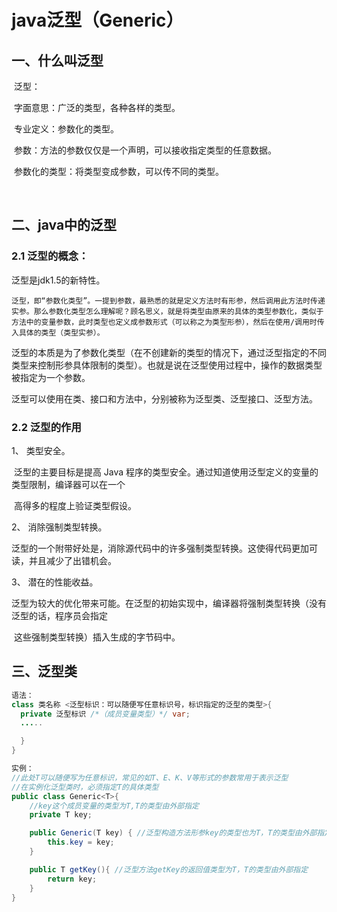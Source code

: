 # java泛型（Generic）

## 一、什么叫泛型

​	泛型：

​		字面意思：广泛的类型，各种各样的类型。

​		专业定义：参数化的类型。

​				参数：方法的参数仅仅是一个声明，可以接收指定类型的任意数据。

​				参数化的类型：将类型变成参数，可以传不同的类型。

​	

## 二、java中的泛型

### 	2.1 泛型的概念：

泛型是jdk1.5的新特性。

	泛型，即“参数化类型”。一提到参数，最熟悉的就是定义方法时有形参，然后调用此方法时传递实参。那么参数化类型怎么理解呢？顾名思义，就是将类型由原来的具体的类型参数化，类似于方法中的变量参数，此时类型也定义成参数形式（可以称之为类型形参），然后在使用/调用时传入具体的类型（类型实参）。

泛型的本质是为了参数化类型（在不创建新的类型的情况下，通过泛型指定的不同类型来控制形参具体限制的类型）。也就是说在泛型使用过程中，操作的数据类型被指定为一个参数。



泛型可以使用在类、接口和方法中，分别被称为泛型类、泛型接口、泛型方法。

### 	2.2 泛型的作用

1、 类型安全。 

​	泛型的主要目标是提高 Java 程序的类型安全。通过知道使用泛型定义的变量的类型限制，编译器可以在一个

​	高得多的程度上验证类型假设。

2、 消除强制类型转换。

​	 泛型的一个附带好处是，消除源代码中的许多强制类型转换。这使得代码更加可读，并且减少了出错机会。

 3、 潜在的性能收益。 

​	泛型为较大的优化带来可能。在泛型的初始实现中，编译器将强制类型转换（没有泛型的话，程序员会指定

​	这些强制类型转换）插入生成的字节码中。



## 三、泛型类

~~~java
语法：
class 类名称 <泛型标识：可以随便写任意标识号，标识指定的泛型的类型>{
  private 泛型标识 /*（成员变量类型）*/ var; 
  .....

  }
}
~~~



~~~java
实例：
//此处T可以随便写为任意标识，常见的如T、E、K、V等形式的参数常用于表示泛型
//在实例化泛型类时，必须指定T的具体类型
public class Generic<T>{ 
    //key这个成员变量的类型为T,T的类型由外部指定  
    private T key;

    public Generic(T key) { //泛型构造方法形参key的类型也为T，T的类型由外部指定
        this.key = key;
    }

    public T getKey(){ //泛型方法getKey的返回值类型为T，T的类型由外部指定
        return key;
    }
}
~~~


